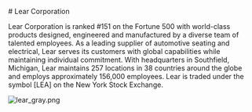 # Lear Corporation

Lear Corporation is ranked #151 on the Fortune 500 with world-class products designed, engineered and manufactured by a diverse team of talented employees. As a leading supplier of automotive seating and electrical, Lear serves its customers with global capabilities while maintaining individual commitment. With headquarters in Southfield, Michigan, Lear maintains 257 locations in 38 countries around the globe and employs approximately 156,000 employees. Lear is traded under the symbol [LEA] on the New York Stock Exchange.

![lear_gray.png](/clients/lear_gray.png)